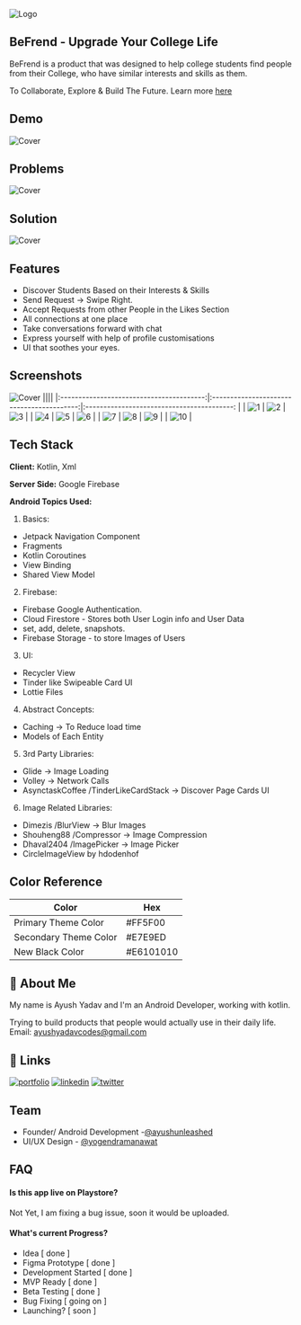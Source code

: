 
![Logo](https://i.postimg.cc/25hG4PzC/Be-Frend-Logo.png)


## BeFrend - Upgrade Your College Life

BeFrend is a product that was designed to help college students find people from their College, who have similar interests and skills as them. 

To Collaborate, Explore & Build The Future.
Learn more [here](https://www.linkedin.com/company/befrend/)

## Demo

![Cover](https://i.postimg.cc/c6qw4BzX/10.png)

## Problems

![Cover](https://i.postimg.cc/0QFcDm3J/6.png)

## Solution

![Cover](https://i.postimg.cc/B6rBX3LT/9.png)


## Features

- Discover Students Based on their Interests & Skills
- Send Request -> Swipe Right.
- Accept Requests from other People in the Likes Section
- All connections at one place
- Take conversations forward with chat
- Express yourself with help of profile customisations
- UI that soothes your eyes.

## Screenshots
![Cover](https://i.postimg.cc/025SkrrY/Be-Frend-Feature-Art.png)
||||
|:----------------------------------------:|:-----------------------------------------:|:-----------------------------------------: |
| ![1](https://i.postimg.cc/SxDzY42B/1-Login-Screen.jpg) | ![2](https://i.postimg.cc/pL6LtLnL/Be-Frend-2.jpg) | ![3](https://i.postimg.cc/63s6ybcs/Be-Frend-3.jpg) |
| ![4](https://i.postimg.cc/wvhqJ541/Be-Frend-4.jpg) | ![5](https://i.postimg.cc/1RrR3HNT/Be-Frend-5.jpg) | ![6](https://i.postimg.cc/FH9LKzRb/6-Connections-Page.jpg) |
| ![7](https://i.postimg.cc/J4T1bzx5/Be-Frend-7.jpg) | ![8](https://i.postimg.cc/sgqsNHtB/Be-Frend-8.jpg) | ![9](https://i.postimg.cc/N0XBq7cd/Be-Frend-9.jpg) |
| ![10](https://i.postimg.cc/Hx4mjYj5/Be-Frend-10.jpg) |

## Tech Stack

**Client:** Kotlin, Xml

**Server Side:** Google Firebase

**Android Topics Used:**

1. Basics:
- Jetpack Navigation Component
- Fragments
- Kotlin Coroutines
- View Binding
- Shared View Model

2. Firebase:
- Firebase Google Authentication.
- Cloud Firestore - Stores both User Login info and User Data
- set, add, delete, snapshots.
- Firebase Storage - to store Images of Users

3.  UI:
- Recycler View
- Tinder like Swipeable Card UI
- Lottie Files


4.  Abstract Concepts:
- Caching -> To Reduce load time
- Models of Each Entity

5.  3rd Party Libraries:
- Glide -> Image Loading
- Volley -> Network Calls
- AsynctaskCoffee /TinderLikeCardStack -> Discover Page Cards UI

6. Image Related Libraries:
- Dimezis /BlurView -> Blur Images
- Shouheng88 /Compressor -> Image Compression
- Dhaval2404 /ImagePicker -> Image Picker 
- CircleImageView by hdodenhof

## Color Reference

| Color             | Hex                                                                |
| ----------------- | ------------------------------------------------------------------ |
| Primary Theme Color | #FF5F00 |
| Secondary Theme Color | #E7E9ED |
| New Black Color | #E6101010|

## 🚀 About Me
My name is Ayush Yadav and I'm an Android Developer, working with kotlin.

Trying to build products that people would actually use in their daily life.
Email: ayushyadavcodes@gmail.com



## 🔗 Links
[![portfolio](https://img.shields.io/badge/my_portfolio-000?style=for-the-badge&logo=ko-fi&logoColor=white)](https://play.google.com/store/apps/developer?id=Ayush+Unleashed)
[![linkedin](https://img.shields.io/badge/linkedin-0A66C2?style=for-the-badge&logo=linkedin&logoColor=white)](https://www.linkedin.com/in/ayushunleashed/)
[![twitter](https://img.shields.io/badge/twitter-1DA1F2?style=for-the-badge&logo=twitter&logoColor=white)](https://twitter.com/ayushunleashed)
## Team

- Founder/ Android Development -[@ayushunleashed](https://ayushunleashed.carrd.co/)
- UI/UX Design - [@yogendramanawat](https://www.behance.net/yogendramanawat?tracking_source=search_users|yogendra%20manawat)


## FAQ

#### Is this app live on Playstore?

Not Yet, I am fixing a bug issue, soon it would be uploaded.

#### What's current Progress?

- Idea [ done ]
- Figma Prototype [ done ]
- Development Started [ done ]
- MVP Ready [ done ]
- Beta Testing [ done ] 
- Bug Fixing [ going on ]
- Launching? [ soon ]


